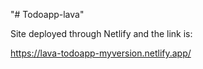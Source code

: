"# Todoapp-lava" 


Site deployed through Netlify and the link is:

https://lava-todoapp-myversion.netlify.app/

